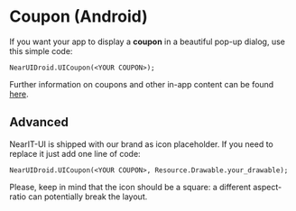 # Coupon (Android)

If you want your app to display a **coupon** in a beautiful pop-up dialog, use this simple code:

```
NearUIDroid.UICoupon(<YOUR COUPON>);
```

Further information on coupons and other in-app content can be found [here](http://nearit-xamarin-sdk.readthedocs.io/en/latest/android/in-app-content/).

## Advanced

NearIT-UI is shipped with our brand as icon placeholder. If you need to replace it just add one line of code:

```
NearUIDroid.UICoupon(<YOUR COUPON>, Resource.Drawable.your_drawable);
```

Please, keep in mind that the icon should be a square: a different aspect-ratio can potentially break the layout.
